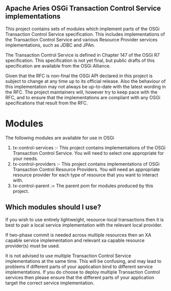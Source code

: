 Apache Aries OSGi Transaction Control Service implementations
-------------------------------------------------------------

This project contains sets of modules which implement parts of the OSGi Transaction Control Service specification. This includes implementations of the Transaction Control Service and various Resource Provider services implementations, such as JDBC and JPAn.

The Transaction Control Service is defined in Chapter 147 of the OSGi R7 specification. This specification is not yet final, but public drafts of this specification are available from the OSGi Alliance.

Given that the RFC is non-final the OSGi API declared in this project is subject to change at any time up to its official release. Also the behaviour of this implementation may not always be up-to-date with the latest wording in the RFC. The project maintainers will, however try to keep pace with the RFC, and to ensure that the implementations are compliant with any OSGi specifications that result from the RFC.

# Modules

The following modules are available for use in OSGi

1. tx-control-services :- This project contains implementations of the OSGi Transaction Control Service. You will need to select one appropriate for your needs. 
2. tx-control-providers :- This project contains implementations of OSGi Transaction Control Resource Providers. You will need an appropriate resource provider for each type of resource that you want to interact with.
3. tx-control-parent := The parent pom for modules produced by this project.


## Which modules should I use?

If you wish to use entirely lightweight, resource-local transactions then it is best to pair a local service implementation with the relevant local provider.

If two-phase commit is needed across multiple resources then an XA capable service implementation and relevant xa capable resource provider(s) must be used.

It is not advised to use multiple Transaction Control Service implementations at the same time. This will be confusing, and may lead to problems if different parts of your application bind to different service implementations. If you do choose to deploy multiple Transaction Control services then please ensure that the different parts of your application target the correct service implementation.
